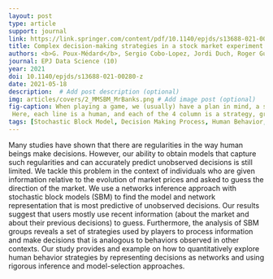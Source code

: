 ```yaml
---
layout: post
type: article
support: journal
link: https://link.springer.com/content/pdf/10.1140/epjds/s13688-021-00280-z.pdf
title: Complex decision-making strategies in a stock market experiment explained as the combination of few simple strategies
authors: <b>G. Poux-Médard</b>, Sergio Cobo-Lopez, Jordi Duch, Roger Guimerà, Marta Sales-Pardo
journal: EPJ Data Science (10)
year: 2021
doi: 10.1140/epjds/s13688-021-00280-z
date: 2021-05-18
description:  # Add post description (optional)
img: articles/covers/2_MMSBM_MrBanks.png # Add image post (optional)
fig-caption: When playing a game, we (usually) have a plan in mind, a strategy. We show that these complex strategies can be broken down into more elementary, simpler ones. We, humans, use each of those common building blocks to a certain extent (represented here by a color code) to elaborate our own, specific way of playing games.
 Here, each line is a human, and each of the 4 column is a strategy, grouped by complexity.
tags: [Stochastic Block Model, Decision Making Process, Human Behavior, Choice Mechanisms]
---
```


Many studies have shown that there are regularities in the way human beings make decisions. 
However, our ability to obtain models that capture such regularities and can accurately 
predict unobserved decisions is still limited. We tackle this problem in the context of 
individuals who are given information relative to the evolution of market prices and 
asked to guess the direction of the market. We use a networks inference approach with 
stochastic block models (SBM) to find the  model and network representation that is most 
predictive of unobserved decisions. Our results suggest that users mostly use recent 
information (about the market and about their previous decisions) to guess. Furthermore, 
the analysis of SBM groups reveals a set of strategies used by players to process information 
and make decisions that is analogous to behaviors observed in other contexts.
Our study provides and example on how to quantitatively explore human behavior strategies by 
representing decisions as networks and using rigorous inference and model-selection approaches. 